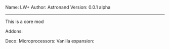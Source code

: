 Name: LW+
Author: Astronand
Version: 0.0.1 alpha 

___________________________________

This is a core mod

Addons:

Deco:
Microprocessors:
Vanilla expansion:

